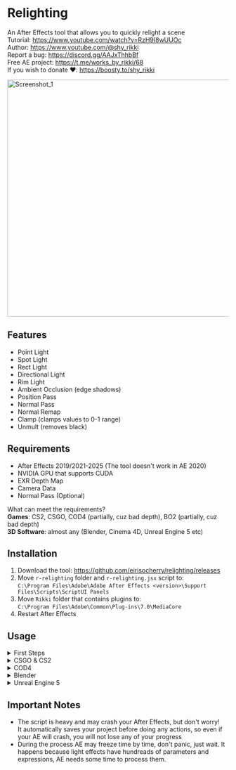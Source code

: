 # Relighting
An After Effects tool that allows you to quickly relight a scene  
Tutorial: https://www.youtube.com/watch?v=RzH9I8wUUOc  
Author: https://www.youtube.com/@shy_rikki  
Report a bug: https://discord.gg/AAJxThhbBf  
Free AE project: https://t.me/works_by_rikki/68  
If you wish to donate ❤️: https://boosty.to/shy_rikki  

<img width="960" height="540" alt="Screenshot_1" src="https://github.com/user-attachments/assets/1341d857-e10f-43ac-ad97-b7234c545be3" />  

## Features
- Point Light  
- Spot Light  
- Rect Light  
- Directional Light  
- Rim Light  
- Ambient Occlusion (edge shadows)  
- Position Pass  
- Normal Pass  
- Normal Remap  
- Clamp (clamps values to 0-1 range)  
- Unmult (removes black)  

## Requirements
- After Effects 2019/2021-2025 (The tool doesn't work in AE 2020)  
- NVIDIA GPU that supports CUDA  
- EXR Depth Map  
- Camera Data  
- Normal Pass (Optional)  

What can meet the requirements?  
**Games**: CS2, CSGO, COD4 (partially, cuz bad depth), BO2 (partially, cuz bad depth)  
**3D Software**: almost any (Blender, Cinema 4D, Unreal Engine 5 etc)  

## Installation
1. Download the tool: https://github.com/eirisocherry/relighting/releases  
2. Move `r-relighting` folder and `r-relighting.jsx` script to:  
`C:\Program Files\Adobe\Adobe After Effects <version>\Support Files\Scripts\ScriptUI Panels`  
3. Move `Rikki` folder that contains plugins to:  
   `C:\Program Files\Adobe\Common\Plug-ins\7.0\MediaCore`  
4. Restart After Effects  

## Usage

<details>
<summary> First Steps </summary>
<br>

1. Launch After Effects, go to `Window`, scroll down and open the `r-relighting.jsx` script
<img width="641" height="840" alt="image" src="https://github.com/user-attachments/assets/d9c96967-3840-493e-860f-cee18a0d444b" />  

2. Set Rendering Engine to `Mercury GPU Acceleration (CUDA)`  
<img width="335" height="118" alt="image" src="https://github.com/user-attachments/assets/b4d03007-479e-466a-be39-2e66043c8519" />

3. Set project to `32 bit`
<img width="296" height="68" alt="image" src="https://github.com/user-attachments/assets/125d2801-12e4-48ed-be26-3540c6546c3e" />  
  
4. Set expressions engine to `JavaScript`  
<img width="497" height="94" alt="image" src="https://github.com/user-attachments/assets/113f8f1e-2245-4d46-9283-593e6517a340" />  
  
<br>
</details>

<details>
<summary> CSGO & CS2 </summary>
<br>

1. Record the required layers: game, exr depth, camera  
CSGO Tutorials: https://www.youtube.com/watch?v=PtdO_I-fBRo&list=PLiyMyFJsq2_VbQNn3nL4sYAXbaIQRQsZH  
EXR Depth Guide (10:49): https://youtu.be/NE5nAPHn_P4?list=PLiyMyFJsq2_VbQNn3nL4sYAXbaIQRQsZH&t=649  
CS2 Tutorials: https://github.com/eirisocherry/cs2-editing/wiki  
3. Import layers, camera data and setup an exr depth: https://www.youtube.com/watch?v=FWEqkaiXNM0  
4. Select a depth map and create a setup by pressing `[+]` button  

<img width="624" height="379" alt="image" src="https://github.com/user-attachments/assets/33a08da5-0bc1-4c15-8377-b5ffbe99de25" />  

4. Adjust `Depth Settings`:  
`Depth Black Is Near` whether a black color is near on your depth map or not: `unchecked`  
`Depth Far` the farthest depth point value: `25000` (the same value you set in `EXtractoR` effect)  

<img width="352" height="254" alt="Screenshot_5" src="https://github.com/user-attachments/assets/d0c7bbd9-0ee5-41a8-91ee-500354944968" />  
  
<img width="336" height="152" alt="Screenshot_4" src="https://github.com/user-attachments/assets/619dc92a-11f8-4010-b684-510ed7beab39" />  
  
5. a) Select `Depth Projection` depth layer and use `Project On Point` cursor to select where you want to project an object  
b) Select something from the dropdowm menu, ex: `Point Advanced`  
c) Press `Project` and wait a bit... Done!  
  
<img width="1284" height="611" alt="Screenshot_2" src="https://github.com/user-attachments/assets/3ad52698-e915-4db4-8b0c-57c14c66a5e5" />  
<img width="1261" height="524" alt="Screenshot_3" src="https://github.com/user-attachments/assets/a7206384-f213-4173-b5b8-50919014d5f8" />  

<br>
</details>



<details>
<summary> COD4 </summary>
<br>

**[NOTE]**  
**"Auto Orient" function, Shadows, Ambient Occlusion, Rim Light and Depth2Normal are not going to work correctly, because COD4's depth map is not 32-bit.**  

1. Record the required layers  
Tutorial by Politoo: https://www.youtube.com/watch?v=VjyNZsYzVWg  
CODMVM: https://codmvm.com/  

<img width="552" height="326" alt="Screenshot_1" src="https://github.com/user-attachments/assets/8060be0e-6acc-4fc8-b1de-dc582c08892c" />  
  
```
mvm_output_directory "S:\Screens"      // output directory
mvm_avidemo_fps 0                      // disables default screen recording
mvm_streams_fps 125                    // fps to record layers in
mvm_streams_passes mvm_w mvm_wd mvm_wn // layers: game, depth, normal
mvm_streams_depthFormat 2              // depth format: 2 - rainbow (more precise)
mvm_export_format avi                  // output format must be set to avi, otherwise depth format will not work
mvm_streams_aeExport 1                 // export camera
mvm_streams_aeExport_sun 1             // export sun
```
2. Convert the layers using my `ftool-converter.bat`  
Download: https://github.com/eirisocherry/ftools/blob/main/ftool-converter.bat  
Guide: https://github.com/eirisocherry/ftools/tree/main  
3. a) Download: https://github.com/gmzorz/MVMAETools/blob/main/Support%20Files/Scripts/ScriptUI%20Panels/MVMTools.jsx  
b) Move `MVMTools.jsx` script to:  
`C:\Program Files\Adobe\Adobe After Effects <version>\Support Files\Scripts\ScriptUI Panels`  
c) Import the layers, camera data and convert a depth  
5. a) Rename Normal Map to `Normal Pass 1`  
b) Apply `Normal Remap` effect to the `Normal Pass 1` layer  
c) Copy the settings  
```
Input Is Normalized: `Checked`
X -> -X
Y -> -Z
Z -> -Y
Normalize Output: `Checked`
```  

<img width="1500" height="792" alt="Screenshot_7" src="https://github.com/user-attachments/assets/e9aef0bc-276e-45d0-8298-5df4402ea581" />  
  
5. Select a depth map and create a setup by pressing `[+]` button  
<img width="619" height="394" alt="Screenshot_8" src="https://github.com/user-attachments/assets/06709fe2-1a31-4250-b06d-f62e2d20a999" />  
  
6. Adjust `Depth Settings`:  
`Depth Black Is Near` whether a black color is near on your depth map or not: `unchecked`  
`Depth Far` the farthest depth point value: `4080`  
  
<img width="337" height="129" alt="image" src="https://github.com/user-attachments/assets/9f6993fd-d248-4986-8323-1dffca0aad65" />  
  
7. a) Select `Depth Projection` depth layer and use `Project On Point` cursor to select where you want to project an object  
b) Select something from the dropdowm menu, ex: `Point Advanced`  
c) Press `Project` and wait a bit... Done!  
  
<img width="1494" height="775" alt="image" src="https://github.com/user-attachments/assets/a2cea40f-fc40-4387-b86a-c2ce2fb6d22a" />  
  
<img width="1478" height="699" alt="image" src="https://github.com/user-attachments/assets/56f94c7e-5e44-4088-bacf-5b65f2ecdcf0" />  
  
<br>
</details>



<details>
<summary> Blender </summary>
<br>

**[NOTE]**  
**"Why would I use the relighting tool with 3d software?" You might ask.**  
**The only benefit I see is quick object placement.**  
**You can easily place nulls and link anything to them: images, overlays, flares and more**  

1. Export and import the camera to after effects: https://www.youtube.com/watch?v=V1ZpQJ2jZ8Q  
Blender Camera Exporter Script: https://github.com/sobotka/blender-addons-contrib/blob/master/io_export_after_effects.py  

<img width="1919" height="727" alt="image" src="https://github.com/user-attachments/assets/2d23b7ab-d2bc-492f-97a8-83f460c021ba" />  

Remember the scale value, it will be used for "Depth Far" parameter later:  

<img width="351" height="524" alt="image" src="https://github.com/user-attachments/assets/d0c31105-1f7c-4e91-b870-3b1433822c39" />  

2. Render the required layers:  
a) Render settings:  
<img width="415" height="223" alt="image" src="https://github.com/user-attachments/assets/a3cbe6d6-2ff3-41c1-a2e7-6bd48ffead6c" />

b) Color Managment settings (set to your liking):  
<img width="415" height="544" alt="image" src="https://github.com/user-attachments/assets/a3944871-c22d-4c71-9791-7a16e5a6d121" />  

c) Required Layers:  
<img width="1091" height="663" alt="Screenshot_48" src="https://github.com/user-attachments/assets/b2670c89-9430-4f67-83b6-730f1e248ae3" />  

3. Import the layers, setup them and rename as on the screenshots:  

**Beauty**  
OpenColorIO plugin: https://www.fnord.com/  

<img width="1711" height="821" alt="image" src="https://github.com/user-attachments/assets/27fb13b4-a554-4295-96e1-a403bf33af45" />  
  
  
**Normal Pass**  
  
<img width="1708" height="765" alt="image" src="https://github.com/user-attachments/assets/641a1067-b04f-49f2-9387-2f198cdce808" />  
  
  
**Depth**  
  
<img width="821" height="147" alt="image" src="https://github.com/user-attachments/assets/f0dd21c8-3afa-415f-87ce-f41c3b6bae94" />  
  
<img width="701" height="530" alt="image" src="https://github.com/user-attachments/assets/dbacbf1a-dcd8-47cf-87f5-1711d9797c80" />  

4. Select a depth map and create a setup by pressing `[+]` button  

<img width="687" height="403" alt="image" src="https://github.com/user-attachments/assets/c525a637-67c5-4994-9877-aa4c4956b820" />  

5. Adjust `Depth Settings`:  
`Depth Black Is Near`: `checked` (yes, visually the depth is white, but because the depth's range is not 0-1, you need to check it)  
`Depth Far`: `100` (because, when exporting the camera, scale was set to 100)  
  
<img width="510" height="125" alt="image" src="https://github.com/user-attachments/assets/b9fef017-7c5d-46a9-a4b5-8187aae10cbc" />  

6. a) Select `Depth Projection` depth layer and use `Project On Point` cursor to select where you want to project an object  
b) Select something from the dropdowm menu, ex: `Point Advanced`  
c) Press `Project` and wait a bit... Done!  

<img width="1315" height="806" alt="image" src="https://github.com/user-attachments/assets/f2eb303c-5e59-45a3-af5e-e0a0051997bd" />  
  
<img width="1130" height="952" alt="image" src="https://github.com/user-attachments/assets/822cd1bd-732c-4fc1-925c-bca2533e6fe1" />  

<br>
</details>



<details>
<summary> Unreal Engine 5 </summary>
<br>

1. Export UE camera as fbx and import it to Blender: https://www.youtube.com/watch?v=zcAIfq8WfNU  
2. Export Blender camera and import it to After Effects (check the "Blender" category I wrote above)  

I haven't tested this workflow yet, but, theoretically, it should work just fine.  

<br>
</details>



## Important Notes
- The script is heavy and may crash your After Effects, but don't worry!  
It automatically saves your project before doing any actions, so even if your AE will crash, you will not lose any of your progress  
- During the process AE may freeze time by time, don't panic, just wait. It happens because light effects have hundreads of parameters and expressions, AE needs some time to process them.  
